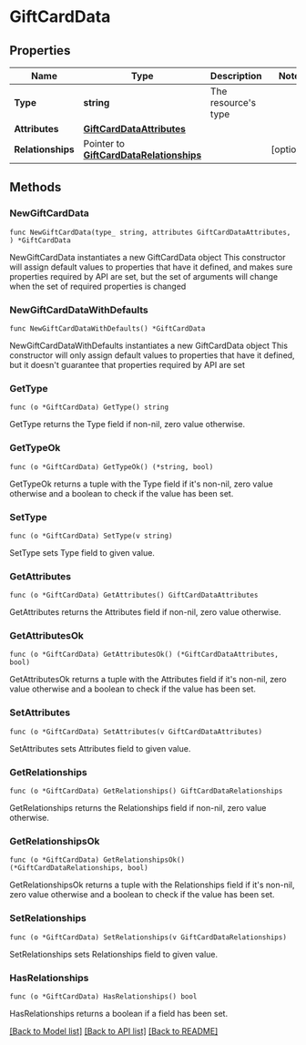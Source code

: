 # GiftCardData

## Properties

Name | Type | Description | Notes
------------ | ------------- | ------------- | -------------
**Type** | **string** | The resource&#39;s type | 
**Attributes** | [**GiftCardDataAttributes**](GiftCardDataAttributes.md) |  | 
**Relationships** | Pointer to [**GiftCardDataRelationships**](GiftCardDataRelationships.md) |  | [optional] 

## Methods

### NewGiftCardData

`func NewGiftCardData(type_ string, attributes GiftCardDataAttributes, ) *GiftCardData`

NewGiftCardData instantiates a new GiftCardData object
This constructor will assign default values to properties that have it defined,
and makes sure properties required by API are set, but the set of arguments
will change when the set of required properties is changed

### NewGiftCardDataWithDefaults

`func NewGiftCardDataWithDefaults() *GiftCardData`

NewGiftCardDataWithDefaults instantiates a new GiftCardData object
This constructor will only assign default values to properties that have it defined,
but it doesn't guarantee that properties required by API are set

### GetType

`func (o *GiftCardData) GetType() string`

GetType returns the Type field if non-nil, zero value otherwise.

### GetTypeOk

`func (o *GiftCardData) GetTypeOk() (*string, bool)`

GetTypeOk returns a tuple with the Type field if it's non-nil, zero value otherwise
and a boolean to check if the value has been set.

### SetType

`func (o *GiftCardData) SetType(v string)`

SetType sets Type field to given value.


### GetAttributes

`func (o *GiftCardData) GetAttributes() GiftCardDataAttributes`

GetAttributes returns the Attributes field if non-nil, zero value otherwise.

### GetAttributesOk

`func (o *GiftCardData) GetAttributesOk() (*GiftCardDataAttributes, bool)`

GetAttributesOk returns a tuple with the Attributes field if it's non-nil, zero value otherwise
and a boolean to check if the value has been set.

### SetAttributes

`func (o *GiftCardData) SetAttributes(v GiftCardDataAttributes)`

SetAttributes sets Attributes field to given value.


### GetRelationships

`func (o *GiftCardData) GetRelationships() GiftCardDataRelationships`

GetRelationships returns the Relationships field if non-nil, zero value otherwise.

### GetRelationshipsOk

`func (o *GiftCardData) GetRelationshipsOk() (*GiftCardDataRelationships, bool)`

GetRelationshipsOk returns a tuple with the Relationships field if it's non-nil, zero value otherwise
and a boolean to check if the value has been set.

### SetRelationships

`func (o *GiftCardData) SetRelationships(v GiftCardDataRelationships)`

SetRelationships sets Relationships field to given value.

### HasRelationships

`func (o *GiftCardData) HasRelationships() bool`

HasRelationships returns a boolean if a field has been set.


[[Back to Model list]](../README.md#documentation-for-models) [[Back to API list]](../README.md#documentation-for-api-endpoints) [[Back to README]](../README.md)


